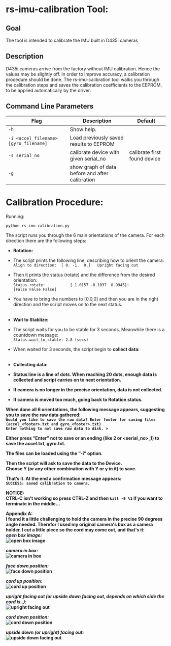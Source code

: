 # rs-imu-calibration Tool:

## Goal
The tool is intended to calibrate the IMU built in D435i cameras

## Description
D435i cameras arrive from the factory without IMU calibration. Hence the values may be slightly off.
In order to improve accuracy, a calibration procedure should be done.
The rs-imu-calibration tool walks you through the calibration steps and saves the calibration coefficients to the EEPROM, to be applied automatically by the driver.

## Command Line Parameters

|Flag   |Description   |Default|
|-----|---|---|
|`-h `|Show help. ||
|`-i <accel_filename> [gyro_filename]`| Load previously saved results to EEPROM| |
|`-s serial_no`| calibrate device with given serial_no| calibrate first found device|
|`-g `|show graph of data before and after calibration| ||

# Calibration Procedure:
Running:

`python rs-imu-calibration.py`

The script runs you through the 6 main orientations of the camera.
For each direction there are the following steps:
*	**Rotation:**<br>
  *	The script prints the following line, describing how to orient the camera:<br>
`Align to direction:  [ 0. -1.  0.]   Upright facing out`<br>
  *	Then it prints the status (rotate) and the difference from the desired orientation:<br>
  `Status.rotate:           [ 1.0157 -0.1037  0.9945]:                 [False False False]`<br>
  *	You have to bring the numbers to [0,0,0] and then you are in the right direction and the script moves on to the next status.<br><br>

*	**Wait to Stablize:**<br>
  *	The script waits for you to be stable for 3 seconds. Meanwhile there is a countdown message:<br>
  `Status.wait_to_stable: 2.8 (secs)`<br>
  *	When waited for 3 seconds, the script begin to <b>collect data:<br><br>

*	**Collecting data:**<br>
  *	Status line is a line of dots. When reaching 20 dots, enough data is collected and script carries on to next orientation.<br>
  *	If camera is no longer in the precise orientation, data is not collected.
  *	If camera is moved too much, going back to <b>Rotation status.

When done all 6 orientations, the following message appears, suggesting you to save the raw data gathered:<br>
`Would you like to save the raw data? Enter footer for saving files (accel_<footer>.txt and gyro_<footer>.txt)`<br>
`Enter nothing to not save raw data to disk. >`<br>

Either press “Enter” not to save or an ending (like 2 or <serial_no>_1) to save the accel.txt, gyro.txt.<br>

The files can be loaded using the “-i” option.

Then the script will ask to save the data to the Device.<br>
Choose Y (or any other combination with Y or y in it) to save.

That’s it. At the end a confirmation message appears:<br>
`SUCCESS: saved calibration to camera.`

**NOTICE:**<br>
CTRL-C isn’t working so press CTRL-Z and then `kill -9 %1` if you want to terminate in the middle…

**Appendix A:**<br>
I found it a little challenging to hold the camera in the precise 90 degrees angle needed.
Therefor I used my original camera's box as a camera holder.
I cut a little piece so the cord may come out, and that's it:<br>
***open box image:***<br>
![open box image](images/IMG_4918.jpg)<br>

***camera in box:***<br>
![camera in box](images/IMG_4919.JPG)<br>

***face down position:***<br>
![face down position](images/IMG_4920.JPG)<br>

***cord up position:***<br>
![cord up position](images/IMG_4921.JPG)<br>

***upright facing out (or upside down facing out, depends on which side the cord is..):***<br>
![upright facing out](images/IMG_4922.JPG)<br>

***cord down position:***<br>
![cord down position](images/IMG_4923.JPG)<br>

***upside down (or upright) facing out:***<br>
![upside down facing out](images/IMG_4924.JPG)
